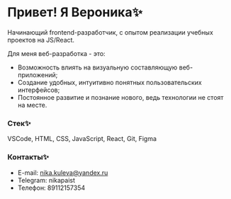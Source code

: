 # Привет! Я Вероника✨

Начинающий frontend-разработчик, с опытом реализации учебных проектов на JS/React.

Для меня веб-разработка - это:

* Возможность влиять на визуальную составляющую веб-приложений;
* Создание удобных, интуитивно понятных пользовательских интерфейсов;
* Постоянное развитие и познание нового, ведь технологии не стоят на месте.

### Стек✨
VSCode, HTML, CSS, JavaScript, React, Git, Figma

### Контакты✨
* E-mail: nika.kuleva@yandex.ru
* Telegram: nikapaist
* Телефон: 89112157354
